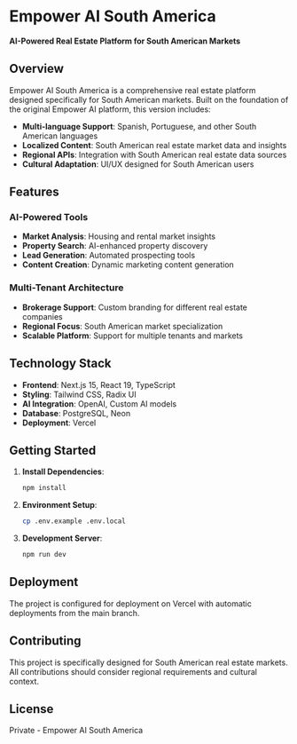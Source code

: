 # Empower AI South America

**AI-Powered Real Estate Platform for South American Markets**

## Overview

Empower AI South America is a comprehensive real estate platform designed specifically for South American markets. Built on the foundation of the original Empower AI platform, this version includes:

- **Multi-language Support**: Spanish, Portuguese, and other South American languages
- **Localized Content**: South American real estate market data and insights
- **Regional APIs**: Integration with South American real estate data sources
- **Cultural Adaptation**: UI/UX designed for South American users

## Features

### AI-Powered Tools
- **Market Analysis**: Housing and rental market insights
- **Property Search**: AI-enhanced property discovery
- **Lead Generation**: Automated prospecting tools
- **Content Creation**: Dynamic marketing content generation

### Multi-Tenant Architecture
- **Brokerage Support**: Custom branding for different real estate companies
- **Regional Focus**: South American market specialization
- **Scalable Platform**: Support for multiple tenants and markets

## Technology Stack

- **Frontend**: Next.js 15, React 19, TypeScript
- **Styling**: Tailwind CSS, Radix UI
- **AI Integration**: OpenAI, Custom AI models
- **Database**: PostgreSQL, Neon
- **Deployment**: Vercel

## Getting Started

1. **Install Dependencies**:
   ```bash
   npm install
   ```

2. **Environment Setup**:
   ```bash
   cp .env.example .env.local
   ```

3. **Development Server**:
   ```bash
   npm run dev
   ```

## Deployment

The project is configured for deployment on Vercel with automatic deployments from the main branch.

## Contributing

This project is specifically designed for South American real estate markets. All contributions should consider regional requirements and cultural context.

## License

Private - Empower AI South America